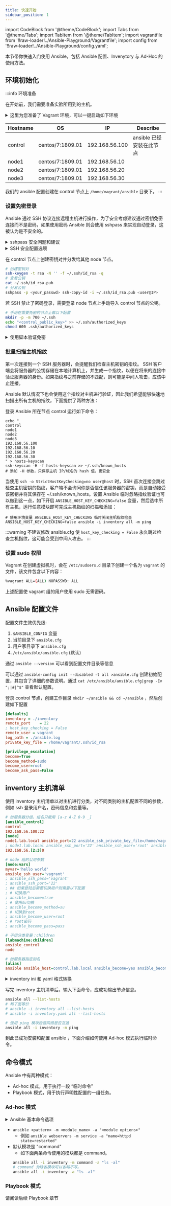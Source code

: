 ```yaml
---
title: 快速开始
sidebar_position: 1
---
```

import CodeBlock from '@theme/CodeBlock';
import Tabs from '@theme/Tabs';
import TabItem from '@theme/TabItem';
import vagrantfile from '!!raw-loader!../Ansible-Playground/Vagrantfile';
import config from '!!raw-loader!../Ansible-Playground/config.yaml';

本节带你快速入门使用 Ansible，包括 Ansible 配置、Invenytory 与 Ad-Hoc 的使用方法。

## 环境初始化

:::info 环境准备

在开始前，我们需要准备实验所用到的主机。
<details>
<summary>这里为您准备了 Vagrant 环境，可以一键启动如下环境</summary>

在**新建目录**中创建如下 `config.yaml` 和 `Vagrantfile` 文件，然后**在此目录中**执行 `vagrant up` 即可启动练习环境。关于 Vagrant 更多使用方法详见：[Vagrant](/Infrastructure-as-Code/Vagrant/)

启动后使用 `vagrant ssh <host_name>` 登录到对环境的各个节点进行初步检查：

输入 `hostname && hostname -d && hostname -f` 分别检查主机名、主机域和FQDN。

输入 `cat /etc/hosts` 检查 Hosts 配置是否正确。

  [**Vagrant 环境配置文件：**](https://github.com/SJFCS/cloudnative.love/tree/main/docs/07-Infrastructure-as-Code/Ansible/Ansible-Playground)
  <Tabs>
  <TabItem value="config.yaml">
  <CodeBlock language="yaml" title="config.yaml">{config}</CodeBlock>
  </TabItem>
  <TabItem value="Vagrantfile">
  <CodeBlock language="ruby" title="Vagrantfile">{vagrantfile}</CodeBlock>
  </TabItem>
  </Tabs>
</details>

| Hostname | OS               | IP             | Describe                 |
| -------- | ---------------- | -------------- | ------------------------ |
| control  | centos/7:1809.01 | 192.168.56.100 | ansible 已经安装在此节点 |
| node1    | centos/7:1809.01 | 192.168.56.10  |                          |
| node2    | centos/7:1809.01 | 192.168.56.20  |                          |
| node3    | centos/7:1809.01 | 192.168.56.30  |                          |

我们的 ansible 配置创建在 control 节点上 `/home/vagrant/ansible` 目录下。
:::

### 设置免密登录

Ansible 通过 SSH 协议连接远程主机进行操作，为了安全考虑建议通过密钥免密连接而不是密码，如果使用密码 Ansible 则会使用 sshpass 来实现自动登录，这被认为是不安全的。

<details style={{backgroundColor: 'rgb(255, 248, 230)', border: '1px solid rgb(230, 167, 0)'}}>
<summary>sshpass 安全问题和建议</summary>

:::warning
sshpass 存在以下安全问题：
- 密码以明文形式传递，在查看 sshpass 进程时，可能会获取到密码。这是因为在某些系统中，命令行参数会被保存在进程的环境变量中，因此密码可能会被保存在 sshpass 进程的环境变量中。
- 当手动运行 sshpass 时密码存储在命令行历史记录中，可能会被其他用户（如管理员）查看。

如果非要使用密码建议：
- 不要直接将密码明文写在 inventory 中，请将密码作为外置变量引入并使用 vault 来加密。
- 在手动运行 sshpass 命令时，使用 -e 选项来禁用密码在环境变量中的传递。
- 限制 sshpass 进程的访问权限，避免不必要的特权用户访问进程，从而减少密码泄露的风险。
:::

</details>

<details>
<summary>SSH 安全配置选项</summary>

:::info
大量的远程主机都使用同一个密码提供 ssh 远程登录是很不安全的，一般都建议所有主机都只开启私钥登录，禁用密码登录。相关配置在主机的 `/etc/ssh/sshd_config` 中。
:::
</details>

在 control 节点上创建密钥对并分发给其他 node 节点。
```bash
# 创建密钥对
ssh-keygen -t rsa -N '' -f ~/.ssh/id_rsa -q
# 查看公钥
cat ~/.ssh/id_rsa.pub  
# 分发公钥
sshpass -p <your_passwd> ssh-copy-id -i ~/.ssh/id_rsa.pub <user@IP>
```

若 SSH 禁止了密码登录，需要登录 node 节点上手动导入 control 节点的公钥。
```bash
# 手动在需要免密的节点上做以下配置
mkdir -p -m 700 ~/.ssh
echo "<control_public_key>" >> ~/.ssh/authorized_keys
chmod 600 .ssh/authorized_keys
```


<details>
<summary>使用脚本验证免密</summary>

使用前请确保已扫描并添加主机指纹。

```bash
#!/bin/bash
user=vagrant
StrictHostKeyChecking=yes

# 自动从 hosts 中设置 hosts 变量
# hosts=($(awk '$0 !~ /^#/ {for(i=1;i<=NF;i++) if ($i !~ /localhost/) print $i}' /etc/hosts))
# echo ${hosts[@]}
hosts=(
control
node1
node2
node3
control.lab.local
node1.lab.local
node2.lab.local
node3.lab.local
192.168.56.100
192.168.56.10
192.168.56.20
192.168.56.30
)

printf "%-70s %-15s %-50s\n" "Node" "Status" "Describe"

for host in "${hosts[@]}"; do
  describe=$(ssh -o BatchMode=yes -o StrictHostKeyChecking=${StrictHostKeyChecking} ${user}@${host} "echo Logged in to $host without password" 2>&1)
  if [ $? -eq 0 ]; then
    printf "%-70s \033[32m%-15s\033[0m %-50s\n" "$host" "yes" "$describe"
  else
    printf "%-70s \033[31m%-15s\033[0m %-50s\n" "$host" "no" "$describe"
  fi
done
```

若失败则可能是你没有添加主机指纹，请看下一节 **'批量扫描主机指纹'**

或者修改脚本使 `StrictHostKeyChecking=no` ，此时 SSH 首次连接会跳过检查主机密钥的指纹，客户端不会询问你是否信任该服务器的密钥，而是自动接受该密钥并将其保存在 ~/.ssh/known_hosts。

</details>

### 批量扫描主机指纹

第一次连接到一个 SSH 服务器时，会提醒我们检查主机密钥的指纹。 SSH 客户端会将服务器的公钥存储在本地计算机上，并生成一个指纹，以便在将来的连接中验证服务器的身份。如果指纹与之前存储的不匹配，则可能是中间人攻击，应该中止连接。

Ansible 默认情况下也会使用这个指纹对主机进行验证，因此我们希望能够快速地扫描出所有主机的指纹，下面提供了两种方法：

<Tabs>
<TabItem value="ssh-keyscan 扫描添加主机指纹">

登录 Ansible 所在节点 control 运行如下命令：
```shell
echo "
control
node1
node2
node3
192.168.56.100
192.168.56.10
192.168.56.20
192.168.56.30
" > hosts-keyscan
ssh-keyscan -H -f hosts-keyscan >> ~/.ssh/known_hosts
# 添加 -H 参数，只保存主机 IP/域名的 hash 值，更安全
```

</TabItem>
<TabItem value="临时忽略指纹验证，实现批量添加指纹">

当使用 `ssh -o StrictHostKeyChecking=no user@host` 时，SSH 首次连接会跳过检查主机密钥的指纹，客户端不会询问你是否信任该服务器的密钥，而是自动接受该密钥并将其保存在 ~/.ssh/known_hosts。设置 Ansible 临时忽略指纹验证也可以做到这一点，如下开启 `ANSIBLE_HOST_KEY_CHECKING=false` 变量，然后选中所有主机，运行任意模块即可完成主机指纹的扫描和添加：

```shell
# 使用环境变量 ANSIBLE_HOST_KEY_CHECKING 临时关闭主机指纹检查
ANSIBLE_HOST_KEY_CHECKING=false ansible -i inventory all -m ping
```

</TabItem>
</Tabs>

:::warning
不建议修改 ansible.cfg 使 `host_key_checking = False` 永久跳过检查主机指纹，这可能会受到中间人攻击。
:::

### 设置 sudo 权限
Vagrant 在创建虚拟机时，会在 `/etc/sudoers.d` 目录下创建一个名为 `vagrant` 的文件，该文件包含以下内容：
```bash title="sudo cat /etc/sudoers.d/vagrant"
%vagrant ALL=(ALL) NOPASSWD: ALL
```
上述配置使 vagrant 组的用户使用 sudo 无需密码。
## Ansible 配置文件

配置文件生效优先级:

1. `$ANSIBLE_CONFIG` 变量
2. 当前目录下 `ansible.cfg`
3. 用户家目录下 `ansible.cfg`
4. `/etc/ansible/ansible.cfg` (默认)

通过 `ansible --version` 可以看到配置文件目录等信息

可以通过 `ansible-config init --disabled -t all >ansible.cfg` 创建初始配置，其包含了详细的参数说明。通过 `cat /etc/ansible/ansible.cfg|grep -Ev ";|#|^$"` 查看默认配置。

登录 control 节点，创建工作目录 `mkdir ~/ansible && cd ~/ansible` ，然后创建如下配置

```ini title="/home/vagrant/ansible/ansible.cfg"
[defaults]
inventory = ./inventory       
remote_port    = 22
; host_key_checking = False
remote_user = vagrant
log_path = ./ansible.log
private_key_file = /home/vagrant/.ssh/id_rsa

[privilege_escalation]
become=True
become_method=sudo
become_user=root
become_ask_pass=False
```

## inventory 主机清单

使用 inventory 主机清单以对主机进行分类，对不同类别的主机配置不同的参数，例如 ssh 登录用户名，密码信息和变量等。

```ini title="/home/vagrant/ansible/inventory"
# 给服务器分组，组名只能用 [a-z A-Z 0-9 _]
[ansible_control]
control
192.168.56.100:22 
[node]
node1.lab.local ansible_port=22 ansible_ssh_private_key_file=/home/vagrant/.ssh/id_rsa
; node1.lab.local ansible_ssh_port='22' ansible_ssh_user='root' ansible_ssh_pass='passwd' 
192.168.56.[2:3]0

# node 组的公用参数
[node:vars]
myvar='hello world'
ansible_ssh_user='vagrant'
; ansible_ssh_pass='vagrant'
; ansible_ssh_port='22'
; ## 如果登陆后需要切换用户则需要以下配置
; # 切换用户
; ansible_become=true
; # 使用su切换
; ansible_become_method=su
; # 切换到root
; ansible_become_user=root
; # root密码
; ansible_become_pass=pass

# 子组分类变量：children
[labmachine:children]
ansible_control
node

# 给服务器指定别名
[alias]
ansible ansible_host=control.lab.local ansible_become=yes ansible_become_pass=vagrant
```
<details>
<summary>inventory ini 和 yaml 格式转换</summary>

inventory 主机清单支持 ini 和 yaml 格式。

可以使用以下命令将上述 inventory 从 ini 格式转换到 yaml 格式：

```bash
ansible-inventory --list -i inventory --yaml > inventory.yaml
```
输出 inventory.yaml 内容如下
```yaml title="inventory.yaml"
all:
  children:
    alias:
      hosts:
        ansible:
          ansible_host: control.lab.local
    labmachine:
      children:
        ansible_control:
          hosts:
            192.168.56.100:
              ansible_port: 22
            control: {}
        node:
          hosts:
            192.168.56.20:
              ansible_ssh_user: vagrant
              myvar: hello world
            192.168.56.30:
              ansible_ssh_user: vagrant
              myvar: hello world
            node1.lab.local:
              ansible_port: 22
              ansible_ssh_private_key_file: /home/vagrant/.ssh/id_rsa
              ansible_ssh_user: vagrant
              myvar: hello world
    ungrouped: {}
```

</details>

写完 inventory 主机清单后，输入下面命令，应成功输出节点信息。
```bash
ansible all --list-hosts
# 和下面等价
# ansible -i inventory all --list-hosts
# ansible -i inventory.yaml all --list-hosts

# 使用 ping 模块检查网络是否互通
ansible all -i inventory -m ping
```

到此已成功安装和配置 ansible ，下面介绍如何使用 Ad-hoc 模式执行临时命令。

## 命令模式
Ansible 中有两种模式：
- Ad-hoc 模式，用于执行一段 “临时命令”
- Playbook 模式，用于执行声明性配置的一组任务。

### Ad-hoc 模式
<details>
<summary>Ansible 基本命令选项</summary>

Ansible 提供了海量模块，可以通过 `ansible-doc -l` 查看可用模块，使用 `ansible-doc <mode_name>` 查看模块具体用法。

```bash
ansible <host-pattern> [options]
--version	#显示ansible版本信息
-i			#指定主机清单文件路径，默认是在/etc/ansible/hosts
-m			#指定模块名称，默认使用command模块
-a			#指定模块参数
-e			#指定变量
-f			#指定并发数，默认5
-C			#模拟测试，不会真正执行
-D			#显示这些文件的差异。常与-C一起使用
--syntax	#语法检查
--list-hosts #列出主机清单
-k			#提示输入ssh密码，而不是用ssh的密钥认证
-T			#执行命令的超时时间
```
</details>

- `ansible <pattern> -m <module_name> -a "<module options>"`
  - 例如 `ansible webservers -m service -a "name=httpd state=restarted"`
- 默认模块是 "command"
  - 如下面两条命令使用的模块都是 command。
  ```bash
  ansible all -i inventory -m command -a "ls -al"
  # command 为缺省模块可以省略不写。
  ansible all -i inventory -a "ls -al"
  ``` 
### Playbook 模式
请阅读后续 Playbook 章节